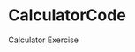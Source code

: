 # CalculatorCode
Calculator Exercise

<html>
   <head>
      <script>
         //function that display value
         function dis(val)
         {
             document.getElementById("result").value+=val
         }
           
         //function that evaluates the digit and return result
         function solve()
         {
             let x = document.getElementById("result").value
             let y = eval(x)
             document.getElementById("result").value = y
         }
           
         //function that clear the display
         function clr()
         {
             document.getElementById("result").value = ""
         }
      </script>
      <!-- for styling -->
      <style>
         .title{
         margin-bottom: 10px;
         text-align:center;
         width: 210px;
         color:green;
         border: solid black 2px;
         }
  
         input[type="button"]
         {
         background-color:green;
         color: black;
         border: solid black 2px;
         width:100%
         }
  
         input[type="text"]
         {
         background-color:white;
         border: solid black 2px;
         width:100%
         }
      </style>
   </head>
   <!-- create table -->
   <body>
      <div class = title >GeeksforGeeks Calculator</div>
      <table border="1">
         <tr>
            <td colspan="3"><input type="text" id="result"/></td>
            <!-- clr() function will call clr to clear all value -->
            <td><input type="button" value="c" onclick="clr()"/> </td>
         </tr>
         <tr>
            <!-- create button and assign value to each button -->
            <!-- dis("1") will call function dis to display value -->
            <td><input type="button" value="1" onclick="dis('1')"/> </td>
            <td><input type="button" value="2" onclick="dis('2')"/> </td>
            <td><input type="button" value="3" onclick="dis('3')"/> </td>
            <td><input type="button" value="/" onclick="dis('/')"/> </td>
         </tr>
         <tr>
            <td><input type="button" value="4" onclick="dis('4')"/> </td>
            <td><input type="button" value="5" onclick="dis('5')"/> </td>
            <td><input type="button" value="6" onclick="dis('6')"/> </td>
            <td><input type="button" value="-" onclick="dis('-')"/> </td>
         </tr>
         <tr>
            <td><input type="button" value="7" onclick="dis('7')"/> </td>
            <td><input type="button" value="8" onclick="dis('8')"/> </td>
            <td><input type="button" value="9" onclick="dis('9')"/> </td>
            <td><input type="button" value="+" onclick="dis('+')"/> </td>
         </tr>
         <tr>
            <td><input type="button" value="." onclick="dis('.')"/> </td>
            <td><input type="button" value="0" onclick="dis('0')"/> </td>
            <!-- solve function call function solve to evaluate value -->
            <td><input type="button" value="=" onclick="solve()"/> </td>
            <td><input type="button" value="" onclick="dis('')"/> </td>
         </tr>
      </table>
   </body>
</html>
